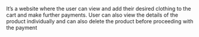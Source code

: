  It’s a website where the user can view and add their desired clothing to the cart and make further payments. User can also view the details of the product individually and can also delete the product before proceeding with the payment
